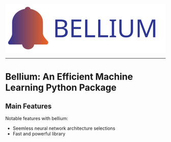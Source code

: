 <div align="center">
  <img src="logo/Bellium.svg"><br>
</div>

---

# Bellium: An Efficient Machine Learning Python Package

## Main Features

Notable features with bellium:

- Seemless neural network architecture selections
- Fast and powerful library
